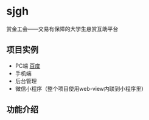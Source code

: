 # sjgh
赏金工会——交易有保障的大学生悬赏互助平台

## 项目实例
* PC端
[百度](http://baidu.com)
* 手机端
* 后台管理
* 微信小程序（整个项目使用web-view内联到小程序里）

## 功能介绍

